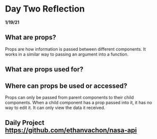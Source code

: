 # Day Two Reflection
__1/19/21__

## What are props? 
Props are how information is passed between different components. It works in a similar way to passing an argument into a function. 

## What are props used for? 


## Where can props be used or accessed?
Props can only be passed from parent components to their child components. When a child component has a prop passed into it, it has no way to edit it. It can only view the data it received.

## Daily Project https://github.com/ethanvachon/nasa-api